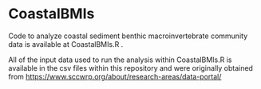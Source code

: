 # CoastalBMIs
Code to analyze coastal sediment benthic macroinvertebrate community data is available at CoastalBMIs.R .

All of the input data used to run the analysis within CoastalBMIs.R is available in the csv files within this repository and were originally obtained from https://www.sccwrp.org/about/research-areas/data-portal/
